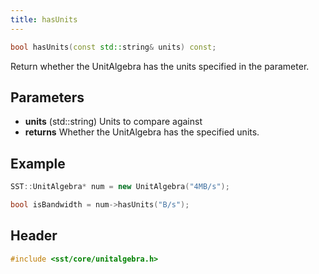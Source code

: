 ```yaml
---
title: hasUnits
---
```


```cpp
bool hasUnits(const std::string& units) const;
```

Return whether the UnitAlgebra has the units specified in the parameter. 

## Parameters
* **units** (std::string) Units to compare against
* **returns** Whether the UnitAlgebra has the specified units.

## Example

```cpp
SST::UnitAlgebra* num = new UnitAlgebra("4MB/s");

bool isBandwidth = num->hasUnits("B/s");
```

## Header
```cpp
#include <sst/core/unitalgebra.h>
```

